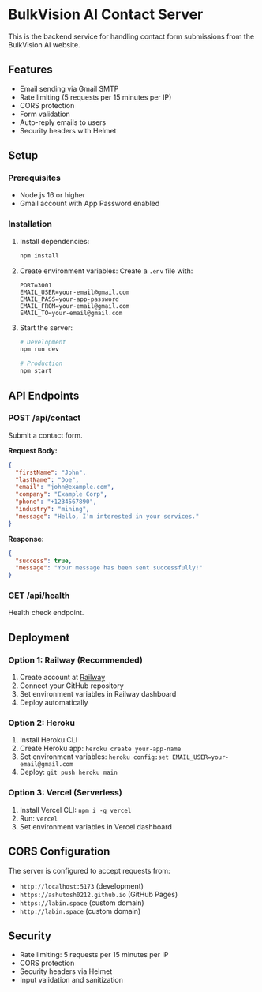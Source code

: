 # BulkVision AI Contact Server

This is the backend service for handling contact form submissions from the BulkVision AI website.

## Features

- Email sending via Gmail SMTP
- Rate limiting (5 requests per 15 minutes per IP)
- CORS protection
- Form validation
- Auto-reply emails to users
- Security headers with Helmet

## Setup

### Prerequisites

- Node.js 16 or higher
- Gmail account with App Password enabled

### Installation

1. Install dependencies:
   ```bash
   npm install
   ```

2. Create environment variables:
   Create a `.env` file with:
   ```
   PORT=3001
   EMAIL_USER=your-email@gmail.com
   EMAIL_PASS=your-app-password
   EMAIL_FROM=your-email@gmail.com
   EMAIL_TO=your-email@gmail.com
   ```

3. Start the server:
   ```bash
   # Development
   npm run dev
   
   # Production
   npm start
   ```

## API Endpoints

### POST /api/contact

Submit a contact form.

**Request Body:**
```json
{
  "firstName": "John",
  "lastName": "Doe",
  "email": "john@example.com",
  "company": "Example Corp",
  "phone": "+1234567890",
  "industry": "mining",
  "message": "Hello, I'm interested in your services."
}
```

**Response:**
```json
{
  "success": true,
  "message": "Your message has been sent successfully!"
}
```

### GET /api/health

Health check endpoint.

## Deployment

### Option 1: Railway (Recommended)

1. Create account at [Railway](https://railway.app)
2. Connect your GitHub repository
3. Set environment variables in Railway dashboard
4. Deploy automatically

### Option 2: Heroku

1. Install Heroku CLI
2. Create Heroku app: `heroku create your-app-name`
3. Set environment variables: `heroku config:set EMAIL_USER=your-email@gmail.com`
4. Deploy: `git push heroku main`

### Option 3: Vercel (Serverless)

1. Install Vercel CLI: `npm i -g vercel`
2. Run: `vercel`
3. Set environment variables in Vercel dashboard

## CORS Configuration

The server is configured to accept requests from:
- `http://localhost:5173` (development)
- `https://ashutosh0212.github.io` (GitHub Pages)
- `https://labin.space` (custom domain)
- `http://labin.space` (custom domain)

## Security

- Rate limiting: 5 requests per 15 minutes per IP
- CORS protection
- Security headers via Helmet
- Input validation and sanitization
